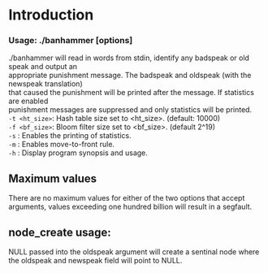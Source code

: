 # Introduction  
### Usage: ./banhammer [options]  
  ./banhammer will read in words from stdin, identify any badspeak or old speak and output an  
  appropriate punishment message. The badspeak and oldspeak (with the newspeak translation)  
  that caused the punishment will be printed after the message. If statistics are enabled  
  punishment messages are suppressed and only statistics will be printed.  
    `-t <ht_size>`: Hash table size set to <ht_size>. (default: 10000)  
    `-f <bf_size>`: Bloom filter size set to <bf_size>. (default 2^19)  
    `-s`          : Enables the printing of statistics.  
    `-m`          : Enables move-to-front rule.  
    `-h`          : Display program synopsis and usage.   
  
## Maximum values
  There are no maximum values for either of the two options that accept arguments, values exceeding one hundred billion will result in a segfault. 
## node\_create usage:  
   NULL passed into the oldspeak argument will create a sentinal node where the oldspeak and newspeak field will point to NULL.
